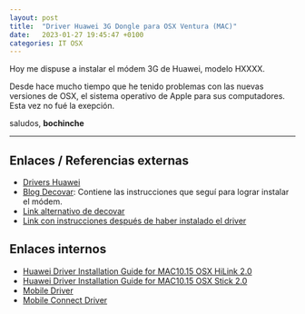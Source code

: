 ```yaml
---
layout: post
title:  "Driver Huawei 3G Dongle para OSX Ventura (MAC)"
date:   2023-01-27 19:45:47 +0100
categories: IT OSX 
---
```


Hoy me dispuse a instalar el módem 3G de Huawei, modelo HXXXX. 

Desde hace mucho tiempo que he tenido problemas con las nuevas versiones de OSX, el sistema operativo de Apple para sus computadores. Esta vez no fué la exepción. 

saludos, **bochinche** 

---

## Enlaces / Referencias externas
- [Drivers Huawei](https://consumer.huawei.com/en/support/content/en-us15773565/)
- [Blog Decovar](https://decovar.dev/blog/2019/04/17/huawei-e3372-macos/#about-the-modem): Contiene las instrucciones que seguí para lograr instalar el módem. 
- [Link alternativo de decovar](https://github.com/retifrav/retifrav.github.io/issues/1) 
- [Link con instrucciones después de haber instalado el driver](https://support.speedify.com/article/448-connect-a-3g-4g-dongle-mac) 

## Enlaces internos
- [Huawei Driver Installation Guide for MAC10.15 OSX HiLink 2.0](/assets/files/Driver%20Installation%20Guide%20for%20MAC10.15%20OS(HiLink)_2.0.pdf)
- [Huawei Driver Installation Guide for MAC10.15 OSX Stick 2.0](/assets/files/Driver%20Installation%20Guide%20for%20MAC10.15%20OS(Stick)_2.0.pdf)
- [Mobile Driver](/assets/files/Mobile%20Driver.pkg.zip)
- [Mobile Connect Driver](/assets/files/MobileConnectDriver.pkg.zip)

